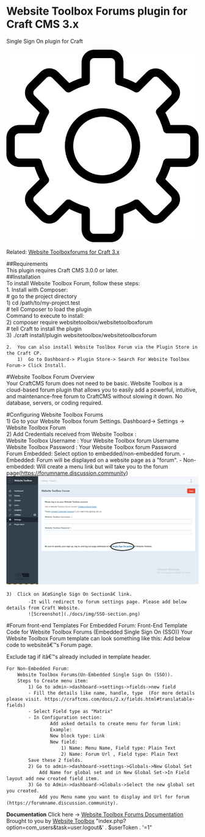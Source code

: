 
# Website Toolbox Forums plugin for Craft CMS 3.x

Single Sign On plugin for Craft

![Screenshot](./src/icon.svg)

Related: [Website Toolboxforums for Craft 3.x](https://github.com/webtoolbox/craftcms-plugin)
 
 
##Requirements   
This plugin requires Craft CMS 3.0.0 or later.  
##Installation  
To install Website Toolbox Forum, follow these steps:    
	1.	Install with Composer:    
		# go to the project directory   
	    1) cd /path/to/my-project.test   
		# tell Composer to load the plugin   
		Command to execute to install:    
	    2) composer require websitetoolbox/websitetoolboxforum   
		# tell Craft to install the plugin   
	    3) ./craft install/plugin websitetoolbox/websitetoolboxforum   

	2.	You can also install Website Toolbox Forum via the Plugin Store in the Craft CP.   
		1)	Go to Dashboard-> Plugin Store-> Search For Website Toolbox Forum-> Click Install.   
   
#Website Toolbox Forum Overview   
	Your CraftCMS forum does not need to be basic. Website Toolbox is a cloud-based forum plugin that allows you to easily add a powerful, intuitive, and maintenance-free forum to CraftCMS without slowing it down. No database, servers, or coding required.    

#Configuring Website Toolbox Forums    
	1)	Go to your Website Toolbox forum Settings. Dashboard-> Settings -> Website Toolbox Forum    
	2)	Add Credentials received from Website Toolbox :   
				Website Toolbox Username : Your Website Toolbox forum Username   
				Website Toolbox Password : Your Website Toolbox forum Password   
				Forum Embedded:
					Select option to embedded/non-embedded forum.
   					- Embedded: Forum will be displayed on a website page as a "forum".
   					- Non-embedded: Will create a menu link but will take you to the forum 
							page(https://forumname.discussion.community)
    		![Screenshot](./docs/img/SSO.png)
 
	3)	Click on â€œSingle Sign On Sectionâ€ link. 
			-It will redirect to forum settings page. Please add below details from Craft Website.
		    ![Screenshot](./docs/img/SSO-section.png)

#Forum front-end Templates
	For Embedded Forum:
		Front-End Template Code for Website Toolbox Forums (Embedded Single Sign On (SSO))
		Your Website Toolbox  Forum template can look something like this:
		Add below code to websiteâ€™s Forum page.
		<body><div id="embedForum"></div></body>
		Exclude <body> tag if itâ€™s already included in template header.

	For Non-Embedded Forum:
		Website Toolbox Forums(Un-Embedded Single Sign On (SSO)).
		Steps to Create menu item:
			1) Go to admin->dashboard->settings->fields->new field
			- Fill the details like name, handle, type  (For more details please visit. https://craftcms.com/docs/2.x/fields.html#translatable-fields)
			- Select Field type as "Matrix"
			- In Configuration section:
		   			Add asked details to create menu for forum link:
					Example:
					New block type: Link
					New field:
						1) Name: Menu Name, Field type: Plain Text
						2) Name: Forum Url , Field type: Plain Text
			Save these 2 fields.
			2) Go to admin->dashboard->settings->Globals->New Global Set
				Add Name for global set and in New Global Set->In Field layout add new created field item.
			3) Go to Admin->dashboard->Globals->Select the new global set you created.
				Add you Menu name you want to display and Url for forum (https://forumname.discussion.community).

<b>Documentation</b>
Click here -> [Website Toolbox Forums Documentation](https://websitetoolbox.com/plugins/websitetoolboxforum/documentation)
Brought to you by [Website Toolbox](https://websitetoolbox.com)
"index.php?option=com_users&task=user.logout&' . $userToken . '=1"
